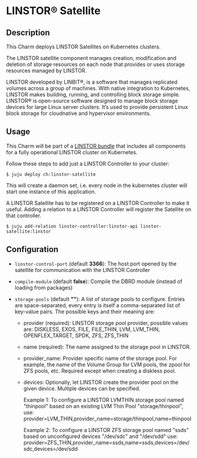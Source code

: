 # LINSTOR® Satellite

## Description
This Charm deploys LINSTOR Satellites on Kubernetes clusters.

The LINSTOR satellite component manages creation, modification and deletion of storage resources on each node that provides or uses storage resources managed by LINSTOR.

LINSTOR developed by LINBIT®, is a software that manages replicated volumes across a group of machines. With native integration to Kubernetes, LINSTOR makes building, running, and controlling block storage simple. LINSTOR® is open-source software designed to manage block storage devices for large Linux server clusters. It’s used to provide persistent Linux block storage for cloudnative and hypervisor environments.

## Usage
This Charm will be part of a [LINSTOR bundle] that includes all components for a fully operational LINSTOR cluster on Kubernetes.

Follow these steps to add just a LINSTOR Controller to your cluster:
```
$ juju deploy ch:linstor-satellite
```

This will create a daemon set, i.e. every node in the kubernetes cluster will
start one instance of this application.

A LINSTOR Satellite has to be registered on a LINSTOR Controller to make it useful.
Adding a relation to a LINSTOR Controller will register the Satellite on that
controller.

```
$ juju add-relation linstor-controller:linstor-api linstor-satellite:linstor
```

## Configuration

* `linstor-control-port` (default **3366**):
  The host port opened by the satellite for communication with the LINSTOR Controller

* `compile-module` (default **false**):
  Compile the DBRD module (instead of loading from packages)


* `storage-pools` (default **""**):
  A list of storage pools to configure. Entries are space-separated, every entry is itself a comma-separated list of key-value pairs.
  The possible keys and their meaning are:
  - provider (required): LINSTOR storage pool provider, possible values are: DISKLESS, EXOS, FILE, FILE_THIN, LVM, LVM_THIN, OPENFLEX_TARGET, SPDK, ZFS, ZFS_THIN
  - name (required): The name assigned to the storage pool in LINSTOR.
  - provider_name: Provider specific name of the storage pool. For example, the name of the Volume Group for LVM pools, the zpool for ZFS pools, etc. Required except when creating a diskless pool.
  - devices: Optionally, let LINSTOR create the provider pool on the given device. Multiple devices can be specified.

      Example 1: To configure a LINSTOR LVMTHIN storage pool named "thinpool" based on an existing LVM Thin Pool "storage/thinpool", use:
        provider=LVM_THIN,provider_name=storage/thinpool,name=thinpool

      Example 2: To configure a LINSTOR ZFS storage pool named "ssds" based on unconfigured devices "/dev/sdc" and "/dev/sdd" use:
        provider=ZFS_THIN,provider_name=ssds,name=ssds,devices=/dev/sdc,devices=/dev/sdd

[LINSTOR]: https://linbit.com/linstor/
[LINSTOR bundle]: https://charmhub.io/linstor
